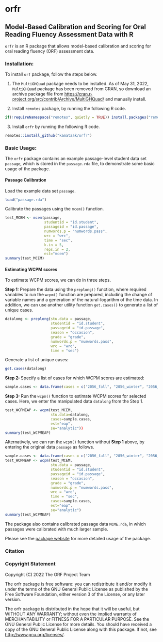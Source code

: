 orfr
================

## Model-Based Calibration and Scoring for Oral Reading Fluency Assessment Data with R

`orfr` is an R package that allows model-based calibration and scoring
for oral reading fluency (ORF) assessment data.

### Installation:

To install `orf` package, follow the steps below.

1.  The `MultiGHQuad` package needs to be installed. As of May 31, 2022,
    `MultiGHQuad` package has been removed from CRAN, so download an
    archive package file from
    <https://cran.r-project.org/src/contrib/Archive/MultiGHQuad/> and
    manually install.

2.  Install `remotes` package, by running the following R code.

``` r
if(!requireNamespace("remotes", quietly = TRUE)) install.packages("remotes")
```

3.  Install `orfr` by running the following R code.

``` r
remotes::install_github("kamataak/orfr")
```

### Basic Usage:

The `orfr` package contains an example passage-level student data set
`passage`, which is stored in the `passage.rda` file, to demonstrate
some basic usage of the package.

#### Passage Calibration

Load the example data set `passage`.

``` r
load("passage.rda")
```

Calibrate the passages using the `mcem()` function.

``` r
test_MCEM <- mcem(passage,
                  studentid = "id.student",
                  passageid = "id.passage",
                  numwords.p = "numwords.pass",
                  wrc = "wrc",
                  time = "sec",
                  k.in = 5,
                  reps.in = 2,
                  est="mcem")
summary(test_MCEM)
```

#### Estimating WCPM scores

To estimate WCPM scores, we can do in three steps.

**Step 1:** Prepare the data using the `preplong()` function, where
required variables to run the `wcpm()` function are prepared, including
the change of variable names and a generation of the natural-logarithm
of the time data. In addition, we can use another utility function
`get.cases()` to generate a list of unique cases.

``` r
datalong <- preplong(stu.data = passage,
                     studentid = "id.student",
                     passageid = "id.passage",
                     season = "occasion",
                     grade = "grade",
                     numwords.p = "numwords.pass",
                     wrc = "wrc",
                     time = "sec")
```

Generate a list of unique cases:

``` r
get.cases(datalong)
```

**Step 2:** Specify a list of cases for which WCPM scores are estimated:

``` r
sample.cases <- data.frame(cases = c("2056_fall", "2056_winter", "2056_spring"))
```

**Step 3:** Run the `wcpm()` function to estimate WCPM scores for
selected cases. Here, we enter the manipulated data `datalong` from the
Step 1.

``` r
test_WCPMEAP <- wcpm(test_MCEM, 
                     stu.data=datalong,
                     cases=sample.cases, 
                     est="eap", 
                     se="analytic"))
summary(test_WCPMEAP)
```

Alternatively, we can run the `wcpm()` function without **Step 1**
above, by entering the original data `passage` as follows.

``` r
sample.cases <- data.frame(cases = c("2056_fall", "2056_winter", "2056_spring"))
test_WCPMEAP <- wcpm(test_MCEM, 
                     stu.data = passage,
                     studentid = "id.student",
                     passageid = "id.passage",
                     season = "occasion",
                     grade = "grade",
                     numwords.p = "numwords.pass",
                     wrc = "wrc",
                     time = "sec",
                     cases=sample.cases, 
                     est="eap", 
                     se="analytic")
summary(test_WCPMEAP)
```

The package also contains calibrated passage data `MCME.rda`, in which
passages were calibrated with much larger sample.

Please see the [package website](https://kamataak.github.io/orfr/) for
more detailed usage of the package.

### Citation

### Copyright Statement

Copyright (C) 2022 The ORF Project Team

The orfr package is free software: you can redistribute it and/or modify
it under the terms of the GNU General Public License as published by the
Free Software Foundation, either version 3 of the License, or any later
version.

The orfr package is distributed in the hope that it will be useful, but
WITHOUT ANY WARRANTY; without even the implied warranty of
MERCHANTABILITY or FITNESS FOR A PARTICULAR PURPOSE. See the GNU General
Public License for more details. You should have received a copy of the
GNU General Public License along with this package. If not, see
<http://www.gnu.org/licenses/>.
